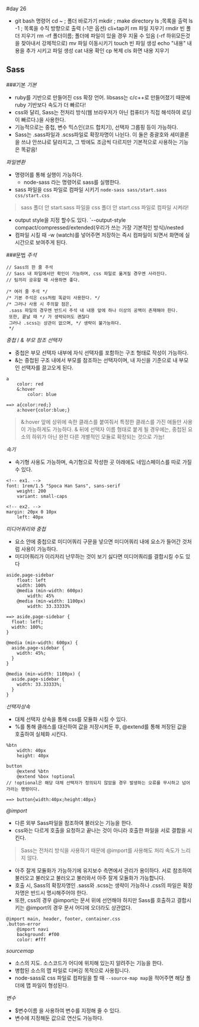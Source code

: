 #day 26

* git bash 명령어
cd ~ ; 폴더 바로가기
mkdir ; make directory
ls ;목록을 출력
ls -1 ; 목록을 수직 방향으로 출력 (-1은 옵션)
cli+tap키 
rm 파일 지우기
rmdir 빈 폴더 지우기
rm -rf 폴더이름; 폴더에 파일이 있을 경우 지울 수 있음 (-rf 하위모든것을 찾아내서 강제적으로)
mv 파일 이동시키기 
touch 빈 파일 생성
echo "내용" 내용을 추가 시키고 파일 생성
cat 내용 확인
cp 복제
cls 화면 내용 지우기


## Sass

###기본
*기본*
* ruby를 기반으로 만들어진 css 확장 언어. libsass는 c/c++로 만들어졌기 때문에 ruby 기반보다 속도가 더 빠르다!
* css와 달리, Sass는 전처리 방식(웹 브라우저가 아닌 컴퓨터가 직접 해석하여 로딩이 빠르다.)을 사용한다.
* 기능적으로는 중첩, 변수 믹스인(코드 합치기), 선택자 그룹핑 등이 가능하다.
* Sass는 .sass파일과 .scss파일로 확장자명이 나뉜다. 이 둘은 중괄호와 세미콜론을 쓰냐 안쓰냐로 달라지고, 그 밖에도 조금씩 다르지만 기본적으로 사용하는 기능은 똑같음!

*파일변환*
* 명령어를 통해 실행이 가능하다. 
	- node-sass 라는 명령어로 sass를 실행한다.
* sass 파일을 css 파일로 컴파일 시키기
```node-sass sass/start.sass css/start.css```
> sass 폴더 안 start.sass 파일을 css 폴더 안 start.css 파일로 컴파일 시켜라!
* output style을 지정 할수도 있다. 
`--output-style compact/compressed/extended(우리가 쓰는 가장 기본적인 방식)/nested
* 컴파일 시킬 때 -w (watch)를 넣어주면 저장하는 즉시 컴파일이 되면서 화면에 실시간으로 보여주게 된다.

 
###문법
*주석*
```
// Sass의 한 줄 주석
// Sass 내 파일에서만 확인이 가능하며, css 파일로 옮겨질 경우엔 사라진다.
// 팀끼리 공유할 때 사용하면 좋다.

/* 여러 줄 주석 */
/* 기본 주석은 css처럼 똑같이 사용한다. */
/* 그러나 사용 시 주의할 점은,
 .sass 파일의 경우엔 반드시 주석 내 내용 앞에 하나 이상의 공백이 존재해야 한다.
 또한, 끝날 때 */ 가 생략되어도 괜찮다
 그러나 .scss는 상관이 없으며, */ 생략이 불가능하다.
 */
```

*중첩* / *& 부모 참조 선택자*
* 중첩은 부모 선택자 내부에 자식 선택자를 포함하는 구조 형태로 작성이 가능하다.
* &는 중첩된 구조 내에서 부모를 참조하는 선택자이며, 내 자신을 기준으로 내 부모인 선택자를 끌고오게 된다.
```
a
	color: red
	&:hover
		color: blue

==> a{color:red;}
	a:hover{color:blue;}
```
> &:hover 앞에 상위에 속한 클래스를 붙여줘서 특정한 클래스를 가진 애들만 사용이 가능하게도 가능하다.
> & 뒤에 선택자 이름 형태로 붙게 될 경우에는, 중첩된 요소의 하위가 아닌 완전 다른 개별적인 모듈로 확장되는 것으로 가늠! 

*속기*
* 속기형 사용도 가능하며, 속기형으로 작성한 곳 아래에도 네임스페이스를 따로 가질 수 있다.
```
<!-- ex1. -->
font: 1rem/1.5 "Spoca Han Sans", sans-serif
	weight: 200
	variant: small-caps

<!-- ex2. -->
margin: 20px 0 10px
	left: 40px
```
*미디어쿼리와 중첩*
* 요소 안에 중첩으로 미디어쿼리 구문을 넣으면 미디어쿼리 내에 요소가 들어간 것처럼 사용이 가능하다.
* 미디어쿼리가 이리저리 난무하는 것이 보기 싫다면 미디어쿼리를 결합시킬 수도 있다
```
aside.page-sidebar
	float: left
	width: 100%
	@media (min-width: 600px)
		width: 45%
	@media (min-width: 1100px)
		width: 33.33333%

==> aside.page-sidebar {
  float: left;
  width: 100%;
}

@media (min-width: 600px) {
  aside.page-sidebar {
    width: 45%;
  }
}

@media (min-width: 1100px) {
  aside.page-sidebar {
    width: 33.33333%;
  }
}
```

*선택자상속*
* 대체 선택자 상속을 통해 css를 모듈화 시킬 수 있다.
* %를 통해 클래스를 대신하여 값을 저장시켜둔 후, @extend를 통해 저장된 값을 호출하여 실체화 시킨다.
```
%btn
	width: 40px
	height: 40px

button
	@extend %btn
	@extend %box !optional
// !optional은 해당 대체 선택자가 정의되지 않았을 경우 발생하는 오류를 무시하고 넘어가라는 명령이다.

==> button{width:40px;height:40px}
```

*@import*
* 다른 외부 Sass파일을 참조하여 불러오는 기능을 한다.
* css와는 다르게 호출을 요청하고 끝나는 것이 아니라 호출한 파일을 서로 결합을 시킨다.
> Sass는 전처리 방식을 사용하기 때문에 @import를 사용해도 처리 속도가 느리지 않다.
* 아주 잘게 모듈화가 가능하기에 유지보수 측면에서 관리가 용이하다.
서로 참조하여 불러오고 불러오고 불러오고 불러와서 아주 잘게 모듈화가 가능합니다.
* 호출 시, Sass의 확장자명인 .sass와 .scss는 생략이 가능하나 .css의 파일은 확장자명은 반드시 명시해주어야 한다.
* 또한, css의 경우 @import는 문서 위에 선언해야 하지만 Sass를 호출하고 결합시키는 @import의 경우 문서 어디에 오더라도 상관없다.
```
@import main, header, footer, container.css
.button-error
	@import navi
	background: #f00
	color: #fff
```

*sourcemap*
* 소스의 지도. 소스코드가 어디에 위치해 있는지 알려주는 기능을 한다.
* 병합된 소스의 맵 파일로 디버깅 목적으로 사용됩니다.
* node-sass로 css 파일로 컴파일을 할 때 `--source-map map`을 적어주면 해당 폴더에 맵 파일이 형성된다.

*변수*
* $변수이름 을 사용하여 변수를 지정해 줄 수 있다.
* 변수에 지정해둔 값으로 연산도 가능하다.


